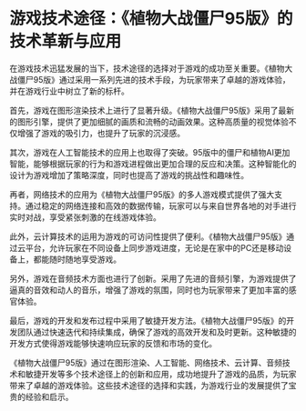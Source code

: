 # 游戏技术途径：《植物大战僵尸95版》的技术革新与应用

在游戏技术迅猛发展的当下，技术途径的选择对于游戏的成功至关重要。《植物大战僵尸95版》通过采用一系列先进的技术手段，为玩家带来了卓越的游戏体验，并在游戏行业中树立了新的标杆。

首先，游戏在图形渲染技术上进行了显著升级。《植物大战僵尸95版》采用了最新的图形引擎，提供了更加细腻的画质和流畅的动画效果。这种高质量的视觉体验不仅增强了游戏的吸引力，也提升了玩家的沉浸感。

其次，游戏在人工智能技术的应用上也取得了突破。95版中的僵尸和植物AI更加智能，能够根据玩家的行为和游戏进程做出更加合理的反应和决策。这种智能化的设计为游戏增加了策略深度，同时也提高了游戏的挑战性和趣味性。

再者，网络技术的应用为《植物大战僵尸95版》的多人游戏模式提供了强大支持。通过稳定的网络连接和高效的数据传输，玩家可以与来自世界各地的对手进行实时对战，享受紧张刺激的在线游戏体验。

此外，云计算技术的运用为游戏的可访问性提供了便利。《植物大战僵尸95版》通过云平台，允许玩家在不同设备上同步游戏进度，无论是在家中的PC还是移动设备上，都能随时随地享受游戏。

另外，游戏在音频技术方面也进行了创新。采用了先进的音频引擎，为游戏提供了逼真的音效和动人的音乐，增强了游戏的氛围，同时也为玩家带来了更加丰富的感官体验。

最后，游戏的开发和发布过程中采用了敏捷开发方法。《植物大战僵尸95版》的开发团队通过快速迭代和持续集成，确保了游戏的高效开发和及时更新。这种敏捷的开发方式使得游戏能够快速响应玩家的反馈和市场的变化。

《植物大战僵尸95版》通过在图形渲染、人工智能、网络技术、云计算、音频技术和敏捷开发等多个技术途径上的创新和应用，成功地提升了游戏的品质，为玩家带来了卓越的游戏体验。这些技术途径的选择和实践，为游戏行业的发展提供了宝贵的经验和启示。
